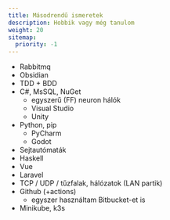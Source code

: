 ```yaml
---
title: Másodrendű ismeretek
description: Hobbik vagy még tanulom
weight: 20
sitemap:
  priority: -1
---
```


- Rabbitmq
- Obsidian
- TDD + BDD
- C#, MsSQL, NuGet
    - egyszerű (FF) neuron hálók
    - Visual Studio
    - Unity
- Python, pip
    - PyCharm
    - Godot
- Sejtautómaták
- Haskell
- Vue
- Laravel
- TCP / UDP / tűzfalak, hálózatok (LAN partik)
- Github (+actions)
    - egyszer használtam Bitbucket-et is
- Minikube, k3s
